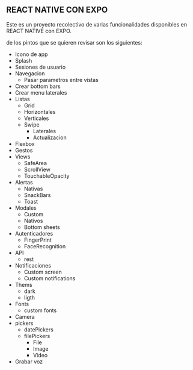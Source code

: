 ## REACT NATIVE CON EXPO
Este es un proyecto recolectivo de varias funcionalidades
disponibles en REACT NATIVE con EXPO.

de los pintos que se quieren revisar son los siguientes:
 
- Icono de app
- Splash
- Sesiones de usuario
- Navegacion
  - Pasar parametros entre vistas
- Crear bottom bars
- Crear menu laterales
- Listas
  - Grid
  - Horizontales
  - Verticales
  - Swipe
    - Laterales
    - Actualizacion
- Flexbox
- Gestos
- Views
  - SafeArea
  - ScrollView
  - TouchableOpacity
- Alertas
  - Nativas
  - SnackBars
  - Toast
- Modales
  - Custom
  - Nativos
  - Bottom sheets
- Autenticadores
  - FingerPrint
  - FaceRecognition
- API
  - rest
- Notificaciones
  - Custom screen
  - Custom notifications
- Thems
  - dark 
  - ligth
- Fonts
  - custom fonts
- Camera
- pickers
  - datePickers
  - filePickers
    - File
    - Image
    - Video
- Grabar voz

 